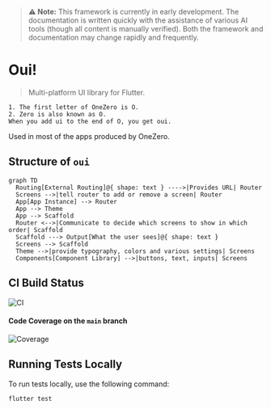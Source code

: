 > **⚠️ Note:** This framework is currently in early development. The documentation is written quickly with the assistance of various AI tools (though all content is manually verified). Both the framework and documentation may change rapidly and frequently.

# Oui!

> Multi-platform UI library for Flutter.

```
1. The first letter of OneZero is O.
2. Zero is also known as O.
When you add ui to the end of O, you get oui.
```

Used in most of the apps produced by OneZero.

## Structure of `oui`

```mermaid
graph TD
  Routing[External Routing]@{ shape: text } ---->|Provides URL| Router
  Screens -->|tell router to add or remove a screen| Router
  App[App Instance] --> Router
  App --> Theme
  App --> Scaffold
  Router <-->|Communicate to decide which screens to show in which order| Scaffold
  Scaffold ---> Output[What the user sees]@{ shape: text }
  Screens --> Scaffold
  Theme -->|provide typography, colors and various settings| Screens
  Components[Component Library] -->|buttons, text, inputs| Screens
```

## CI Build Status

![CI](https://github.com/onezerocompany/oui/actions/workflows/ci.yml/badge.svg)

#### Code Coverage on the `main` branch

![Coverage](https://codecov.io/gh/onezerocompany/oui/graphs/sunburst.svg?token=AFSGsPs8ch)

## Running Tests Locally

To run tests locally, use the following command:

```sh
flutter test
```
